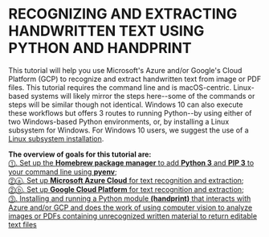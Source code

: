 # RECOGNIZING AND EXTRACTING HANDWRITTEN TEXT USING PYTHON AND HANDPRINT
This tutorial will help you use Microsoft's Azure and/or Google's Cloud Platform (GCP) to recognize and extract handwritten text from image or PDF files.
This tutorial requires the command line and is macOS-centric. 
Linux-based systems will likely mirror the steps here--some of the commands or steps will be similar though not identical. 
Windows 10 can also execute these workflows but offers 3 routes to running Python--by using either of two Windows-based Python environments, or, by installing a Linux subsystem for Windows. For Windows 10 users, we suggest the use of a [Linux subsystem installation](https://realpython.com/installing-python/).

**The overview of goals for this tutorial are:**<br/>
[⓵. Set up the **Homebrew package manager** to add **Python 3** and **PIP 3** to your command line using **pyenv**](step_0_cli.md);<br/>
[⓶ⓐ. Set up **Microsoft Azure Cloud** for text recognition and extraction](step_1a_azure.md);<br/>
[⓶ⓑ. Set up **Google Cloud Platform** for text recognition and extraction](step_1b_gcp.md);<br/>
[⓷. Installing and running a Python module **(handprint)** that interacts with Azure and/or GCP and does the work of using computer vision to analyze images or PDFs containing unrecognized written material to return editable text files](step_3_handprint.md)
    
